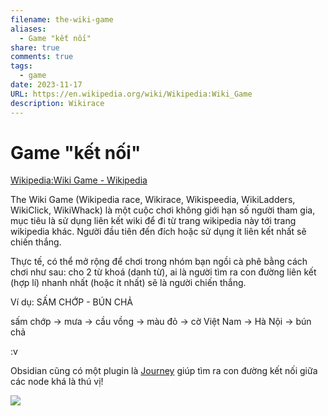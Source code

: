 ```yaml
---
filename: the-wiki-game
aliases:
  - Game "kết nối"
share: true
comments: true
tags:
  - game
date: 2023-11-17
URL: https://en.wikipedia.org/wiki/Wikipedia:Wiki_Game
description: Wikirace
---
```

# Game "kết nối"

[Wikipedia:Wiki Game - Wikipedia](https://en.wikipedia.org/wiki/Wikipedia:Wiki_Game)

The Wiki Game (Wikipedia race, Wikirace, Wikispeedia, WikiLadders, WikiClick, WikiWhack) là một cuộc chơi không giới hạn số người tham gia, mục tiêu là sử dụng liên kết wiki để đi từ trang wikipedia này tới trang wikipedia khác. Người đầu tiên đến đích hoặc sử dụng ít liên kết nhất sẽ chiến thắng.

Thực tế, có thể mở rộng để chơi trong nhóm bạn ngồi cà phê bằng cách chơi như sau: cho 2 từ khoá (danh từ), ai là người tìm ra con đường liên kết (hợp lí) nhanh nhất (hoặc ít nhất) sẽ là người chiến thắng.

Ví dụ: SẤM CHỚP - BÚN CHẢ

sấm chớp → mưa → cầu vồng → màu đỏ → cờ Việt Nam → Hà Nội → bún chả

:v

Obsidian cũng có một plugin là [Journey](https://github.com/akaalias/obsidian-journey-plugin) giúp tìm ra con đường kết nối giữa các node khá là thú vị!

![](https://i.imgur.com/Jbh3S6O.png)
